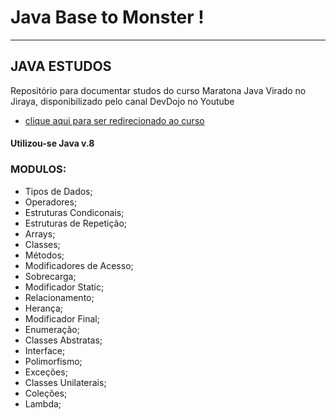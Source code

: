 # **Java Base to Monster** !

---

## JAVA ESTUDOS

Repositório para documentar studos do curso Maratona Java Virado no Jiraya, disponibilizado pelo canal DevDojo no Youtube
- <a href="https://www.youtube.com/watch?v=VKjFuX91G5Q&list=PL62G310vn6nFIsOCC0H-C2infYgwm8SWW&index=1">clique aqui para ser redirecionado ao curso</a>
#### Utilizou-se Java v.8

### MODULOS:
<ul>
<li> Tipos de Dados;
<li> Operadores;
<li> Estruturas Condiconais;
<li> Estruturas de Repetição;
<li> Arrays;
<li> Classes;
<li> Métodos;
<li> Modificadores de Acesso;
<li> Sobrecarga;
<li> Modificador Static;
<li> Relacionamento;
<li> Herança;
<li> Modificador Final;
<li> Enumeração;
<li> Classes Abstratas;
<li> Interface;
<li> Polimorfismo;
<li> Exceções;
<li> Classes Unilaterais;
<li> Coleções;
<li> Lambda;
</ul>

